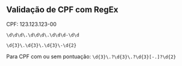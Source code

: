 ## Validação de CPF com RegEx

CPF: 123.123.123-00 

`\d\d\d\.\d\d\d\.\d\d\d-\d\d`

`\d{3}\.\d{3}\.\d{3}\-\d{2}`

Para CPF com ou sem pontuação: `\d{3}\.?\d{3}\.?\d{3}[-.]?\d{2}`

